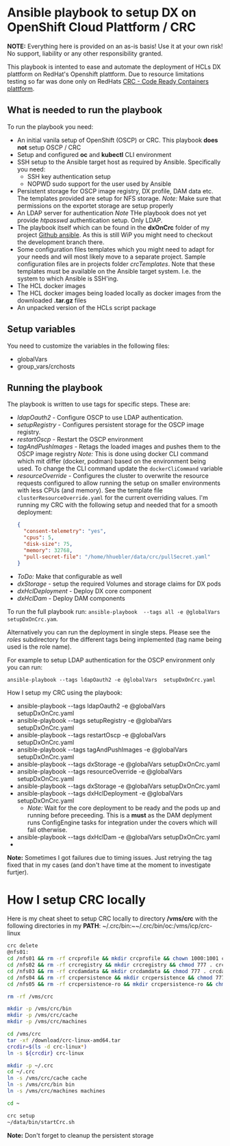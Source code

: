 # Ansible playbook to setup DX on OpenShift Cloud Plattform / CRC

**NOTE:** Everything here is provided on an as-is basis! Use it at your own risk! No support, liability  or any other responsibility granted.

This playbook is intented to ease and automate the deployment of HCLs DX plattform on RedHat's Openshift plattform. Due to resource limitations testing so far was done only on RedHats [CRC - Code Ready Containers plattform](https://www.redhat.com/sysadmin/codeready-containers).

## What is needed to run the playbook

To run the playbook you need:

- An initial vanila setup of OpenShift (OSCP) or CRC. This playbook **does not** setup OSCP / CRC
- Setup and configured **oc** and **kubectl** CLI environment
- SSH setup to the Ansible target host as required by Ansible. Specifically you need:
  - SSH key authentication setup
  - NOPWD sudo support for the user used by Ansible
- Persistent storage for OSCP image registry, DX profile, DAM data etc. The templates provided are setup for NFS storage.
  *Note:* Make sure that permissions on the exportet storage are setup properly
- An LDAP server for authentication
  *Note* THe playbook does not yet provide *htpasswd* authentication setup. Only LDAP.
- The playbook itself which can be found in the **dxOnCrc** folder of my project [Github ansible](https://github.com/hhue13/ansible). As this is still WiP you might need to checkout the development branch there.
- Some configuration files templates which you might need to adapt for your needs and will most likely move to a separate project. Sample configuration files are in projects folder *crcTemplates*. Note that these templates must be available on the Ansible target system. I.e. the system to which Ansible is SSH'ing.
- The HCL docker images
- The HCL docker images being loaded locally as docker images from the downloaded **.tar.gz** files
- An unpacked version of the HCLs script package

## Setup variables

You need to customize the variables in the following files:

- globalVars
- group_vars/crchosts

## Running the playbook

The playbook is written to use tags for specific steps. These are:

- *ldapOauth2* - Configure OSCP to use LDAP authentication.
- *setupRegistry* - Configures persistent storage for the OSCP image registry.
- *restartOscp* - Restart the OSCP environment
- *tagAndPushImages* - Retags the loaded images and pushes them to the OSCP image registry
  *Note:* This is done using docker CLI command which mit differ (docker, podman) based on the environment being used. To change the CLI command update the `dockerCliCommand` variable
- *resourceOverride* - Configures the cluster to overwrite the resource requests configured to allow running the setup on smaller environments with less CPUs (and memory). See the template file `clusterResourceOverride.yaml` for the current overriding values. I'm running my CRC with the following setup and needed that for a smooth deployment:
  ```json
  {
    "consent-telemetry": "yes",
    "cpus": 5,
    "disk-size": 75,
    "memory": 32768,
    "pull-secret-file": "/home/hhuebler/data/crc/pullSecret.yaml"
  }
  ```
- *ToDo:* Make that configurable as well
- *dxStorage* - setup the required Volumes and storage claims for DX pods
- *dxHclDeployment* - Deploy DX core component
- *dxHclDam* - Deploy DAM components

To run the full playbook run: `ansible-playbook  --tags all -e @globalVars  setupDxOnCrc.yam`.

Alternatively you can run the deployment in single steps. Please see the *roles* subdirectory for the different tags being implemented (tag name being used is the role name).

For example to setup LDAP authentication for the OSCP environment only you can run:

`ansible-playbook --tags ldapOauth2 -e @globalVars  setupDxOnCrc.yaml`

How I setup my CRC using the playbook:

- ansible-playbook --tags ldapOauth2 -e @globalVars  setupDxOnCrc.yaml
- ansible-playbook --tags setupRegistry -e @globalVars  setupDxOnCrc.yaml
- ansible-playbook --tags restartOscp -e @globalVars  setupDxOnCrc.yaml
- ansible-playbook --tags tagAndPushImages -e @globalVars  setupDxOnCrc.yaml
- ansible-playbook --tags dxStorage -e @globalVars  setupDxOnCrc.yaml
- ansible-playbook --tags resourceOverride -e @globalVars  setupDxOnCrc.yaml
- ansible-playbook --tags dxStorage -e @globalVars  setupDxOnCrc.yaml
- ansible-playbook --tags dxHclDeployment -e @globalVars  setupDxOnCrc.yaml
  - *Note:* Wait for the core deployment to be ready and the pods up and running before preceeding. This is a **must** as the DAM deplyment runs ConfigEngine tasks for integration under the covers which will fail otherwise.
- ansible-playbook --tags dxHclDam -e @globalVars  setupDxOnCrc.yaml
-

**Note:** Sometimes I got failures due to timing issues. Just retrying the tag fixed that in my cases (and don't have time at the moment to investigate furtjer).

# How I setup CRC locally

Here is my cheat sheet to setup CRC locally to directory **/vms/crc** with the following directories in my **PATH**:  ~/.crc/bin:~~/.crc/bin/oc:/vms/icp/crc-linux

```bash
crc delete
@nfs01:
cd /nfs01 && rm -rf crcprofile && mkdir crcprofile && chown 1000:1001 crcprofile && sync && ls -altr
cd /nfs02 && rm -rf crcregistry && mkdir crcregistry && chmod 777 . crcregistry && sync && ls -altr
cd /nfs03 && rm -rf crcdamdata && mkdir crcdamdata && chmod 777 . crcdamdata && sync && ls -altr
cd /nfs04 && rm -rf crcpersistence && mkdir crcpersistence && chmod 777 . crcpersistence && sync && ls -altr
cd /nfs05 && rm -rf crcpersistence-ro && mkdir crcpersistence-ro && chmod 777 . crcpersistence-ro && sync && ls -altr

rm -rf /vms/crc

mkdir -p /vms/crc/bin
mkdir -p /vms/crc/cache
mkdir -p /vms/crc/machines

cd /vms/crc
tar -xf /download/crc-linux-amd64.tar
crcdir=$(ls -d crc-linux*)
ln -s ${crcdir} crc-linux

mkdir -p ~/.crc
cd ~/.crc
ln -s /vms/crc/cache cache
ln -s /vms/crc/bin bin
ln -s /vms/crc/machines machines

cd ~

crc setup
~/data/bin/startCrc.sh
```

**Note:** Don't forget to cleanup the persistent storage
